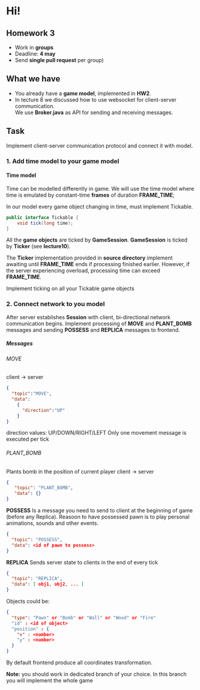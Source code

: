 # Hi!
## Homework 3
- Work in **groups**  
- Deadline: **4 may**
- Send **single pull request** per group)

## What we have
- You already have a **game model**, implemented in **HW2**.  
- In tecture 8 we discussed how to use websocket for client-server communication.  
We use **Broker.java** as API for sending and receiving messages.
## Task
Implement client-server communication protocol and connect it with model.

### 1. Add **time model** to your **game model**
#### Time model
Time can be modelled differently in game. We will use the time model where time is emulated by constant-time **frames** of duration **FRAME_TIME**;  
  
In our model every game object changing in time, must implement Tickable.
```java
public interface Tickable {
    void tick(long time);
}
```
All the **game objects** are ticked by **GameSession**. **GameSession** is ticked by **Ticker** (see **lecture10**).  
  
The **Ticker** implementation provided in **source directory** implement awaiting until **FRAME_TIME** ends if processing finished earlier. However, if the server experiencing overload, processing time can exceed **FRAME_TIME**.  
  
Implement ticking on all your Tickable game objects

### 2. Connect network to you model
After server establishes **Session** with client, bi-directional network communication begins. Implement processing of **MOVE** and **PLANT_BOMB** messages and sending **POSSESS** and **REPLICA** messages to frontend.

##### Messages
###### MOVE
client -> server
```json
{
  "topic":"MOVE",
  "data":
    {
      "direction":"UP"
    }
}
```
direction values: UP/DOWN/RIGHT/LEFT
Only one movement message is executed per tick 

###### PLANT_BOMB
Plants bomb in the position of current player
client -> server
```json
{
   "topic": "PLANT_BOMB",
   "data": {}
}
```

**POSSESS**
Is a message you need to send to client at the beginning of game (before any Replica).
Reasoon to have possessed pawn is to play personal animations, sounds and other events.
```json
{
  "topic": "POSSESS",
  "data": <id of pawn to possess>
}
```

**REPLICA**
Sends server state to clients in the end of every tick

```json
{
  "topic": "REPLICA",
  "data": [ obj1, obj2, ... ]
}
```
Objects could be:
```json
{
  "type": "Pawn" or "Bomb" or "Wall" or "Wood" or "Fire"
  "id" : <id of object>
  "position" : {
    "x" : <number>
    "y" : <number>
  }
}
```
By default frontend produce all coordinates transformation.
  
**Note:** you should work in dedicated branch of your choice. In this branch you will implement the whole game

